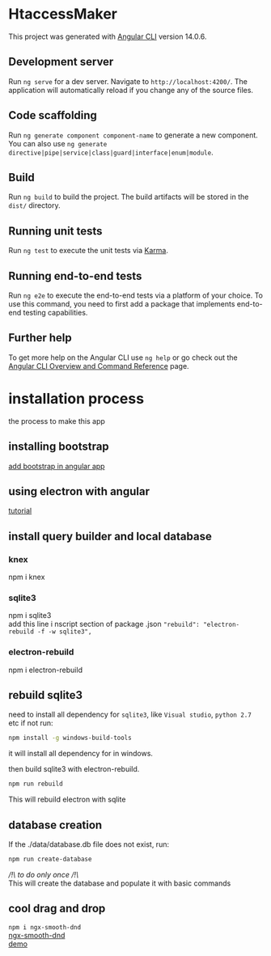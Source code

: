 # HtaccessMaker

This project was generated with [Angular CLI](https://github.com/angular/angular-cli) version 14.0.6.

## Development server

Run `ng serve` for a dev server. Navigate to `http://localhost:4200/`. The application will automatically reload if you change any of the source files.

## Code scaffolding

Run `ng generate component component-name` to generate a new component. You can also use `ng generate directive|pipe|service|class|guard|interface|enum|module`.

## Build

Run `ng build` to build the project. The build artifacts will be stored in the `dist/` directory.

## Running unit tests

Run `ng test` to execute the unit tests via [Karma](https://karma-runner.github.io).

## Running end-to-end tests

Run `ng e2e` to execute the end-to-end tests via a platform of your choice. To use this command, you need to first add a package that implements end-to-end testing capabilities.

## Further help

To get more help on the Angular CLI use `ng help` or go check out the [Angular CLI Overview and Command Reference](https://angular.io/cli) page.




# installation process

the process to make this app

## installing bootstrap 

[add bootstrap in angular app](https://techincent.com/how-to-add-bootstrap-5-in-the-angular-application/)


## using electron with angular

[tutorial](https://pkief.medium.com/angular-desktop-apps-a9ce9e3574e8)

## install query builder and  local database

### knex 

npm i knex

### sqlite3

npm i sqlite3  
add this line i nscript section of package .json
`"rebuild": "electron-rebuild -f -w sqlite3",`
### electron-rebuild

npm i electron-rebuild

## rebuild sqlite3
need to install all dependency for `sqlite3`, like `Visual studio`, `python 2.7` etc
if not run:
``` bash 
npm install -g windows-build-tools
```  
it will install all dependency for in windows.

then build sqlite3 with electron-rebuild.
``` bash 
npm run rebuild
```  
This will rebuild electron with sqlite


## database creation
If the ./data/database.db file does not exist, run: 
```bash 
npm run create-database
```  
*/!\ to do only once /!\\*  
This will create the database and populate it with basic commands




## cool drag and drop 


`npm i ngx-smooth-dnd`  
[ngx-smooth-dnd](https://github.com/kutlugsahin/ngx-smooth-dnd)  
[demo](https://kutlugsahin.github.io/ngx-smooth-dnd/)  

